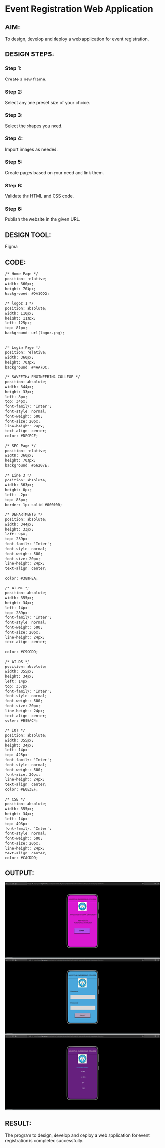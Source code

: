 # Event Registration Web Application

## AIM:
To design, develop and deploy a web application for event registration.

## DESIGN STEPS:

### Step 1:
Create a new frame.

### Step 2:
Select any one preset size of your choice.

### Step 3:
Select the shapes you need.

### Step 4:
Import images as needed.

### Step 5:
Create pages based on your need and link them.

### Step 6:

Validate the HTML and CSS code.

### Step 6:

Publish the website in the given URL.

## DESIGN TOOL:
Figma

## CODE:
```
/* Home Page */
position: relative;
width: 360px;
height: 703px;
background: #DA19D2;

/* logoz 1 */
position: absolute;
width: 110px;
height: 113px;
left: 125px;
top: 81px;
background: url(logoz.png);


/* Login Page */
position: relative;
width: 360px;
height: 703px;
background: #4AA7DC;

/* SAVEETHA ENGINEERING COLLEGE */
position: absolute;
width: 344px;
height: 33px;
left: 8px;
top: 34px;
font-family: 'Inter';
font-style: normal;
font-weight: 500;
font-size: 20px;
line-height: 24px;
text-align: center;
color: #DFCFCF;

/* SEC Page */
position: relative;
width: 360px;
height: 703px;
background: #66207E;

/* Line 3 */
position: absolute;
width: 363px;
height: 0px;
left: -2px;
top: 83px;
border: 1px solid #000000;

/* DEPARTMENTS */
position: absolute;
width: 344px;
height: 33px;
left: 9px;
top: 239px;
font-family: 'Inter';
font-style: normal;
font-weight: 500;
font-size: 20px;
line-height: 24px;
text-align: center;

color: #38BFEA;

/* AI-ML */
position: absolute;
width: 355px;
height: 34px;
left: 14px;
top: 289px;
font-family: 'Inter';
font-style: normal;
font-weight: 500;
font-size: 20px;
line-height: 24px;
text-align: center;

color: #C9CCDD;

/* AI-DS */
position: absolute;
width: 355px;
height: 34px;
left: 14px;
top: 357px;
font-family: 'Inter';
font-style: normal;
font-weight: 500;
font-size: 20px;
line-height: 24px;
text-align: center;
color: #B8BAC4;

/* IOT */
position: absolute;
width: 355px;
height: 34px;
left: 14px;
top: 425px;
font-family: 'Inter';
font-style: normal;
font-weight: 500;
font-size: 20px;
line-height: 24px;
text-align: center;
color: #E0E3EF;

/* CSE */
position: absolute;
width: 355px;
height: 34px;
left: 14px;
top: 493px;
font-family: 'Inter';
font-style: normal;
font-weight: 500;
font-size: 20px;
line-height: 24px;
text-align: center;
color: #CACDD9;
```

## OUTPUT:
![OUTPUT](./OUT1.png)
![OUTPUT](./OUT2.png)
![OUTPUT](./OUT3.png)


## RESULT:
The program to design, develop and deploy a web application for event registration is completed successfully.